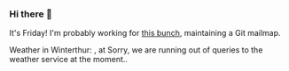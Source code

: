 ### Hi there :wave:

It's Friday! I'm probably working for [this bunch](https://github.com/kohofinancial), maintaining a Git mailmap.

Weather in Winterthur: , at Sorry, we are running out of queries to the weather service at the moment..
